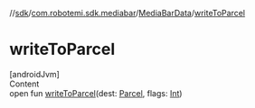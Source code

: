 //[sdk](../../../index.md)/[com.robotemi.sdk.mediabar](../index.md)/[MediaBarData](index.md)/[writeToParcel](write-to-parcel.md)



# writeToParcel  
[androidJvm]  
Content  
open fun [writeToParcel](write-to-parcel.md)(dest: [Parcel](https://developer.android.com/reference/kotlin/android/os/Parcel.html), flags: [Int](https://kotlinlang.org/api/latest/jvm/stdlib/kotlin/-int/index.html))  



